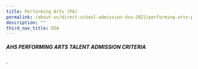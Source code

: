 ```yaml
---
title: Performing Arts (PA)
permalink: /about-us/direct-school-admission-dsa-2022/performing-arts-pa/
description: ""
third_nav_title: DSA
---
```

##### AHS PERFORMING ARTS TALENT ADMISSION CRITERIA

.

